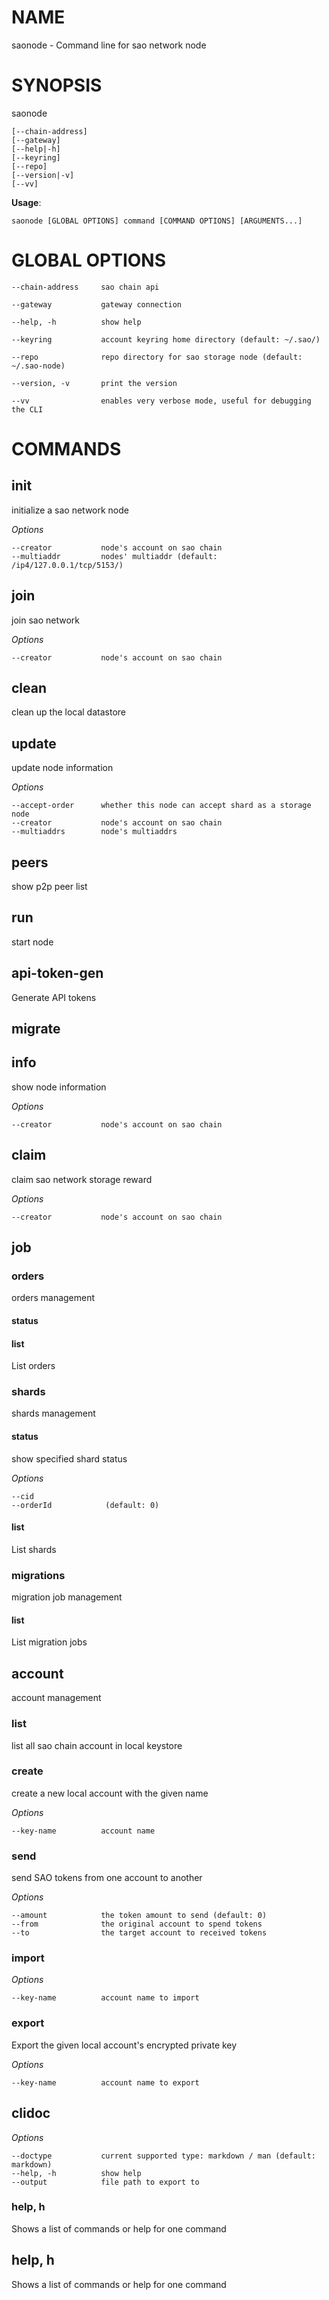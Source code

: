 # NAME

saonode - Command line for sao network node

# SYNOPSIS

saonode

```
[--chain-address]
[--gateway]
[--help|-h]
[--keyring]
[--repo]
[--version|-v]
[--vv]
```

**Usage**:

```
saonode [GLOBAL OPTIONS] command [COMMAND OPTIONS] [ARGUMENTS...]
```

# GLOBAL OPTIONS
```
--chain-address     sao chain api

--gateway           gateway connection

--help, -h          show help

--keyring           account keyring home directory (default: ~/.sao/)

--repo              repo directory for sao storage node (default: ~/.sao-node)

--version, -v       print the version

--vv                enables very verbose mode, useful for debugging the CLI
```
# COMMANDS

## init

initialize a sao network node

_Options_
```
--creator           node's account on sao chain
--multiaddr         nodes' multiaddr (default: /ip4/127.0.0.1/tcp/5153/)
```
## join

join sao network

_Options_
```
--creator           node's account on sao chain
```
## clean

clean up the local datastore

## update

update node information

_Options_
```
--accept-order      whether this node can accept shard as a storage node
--creator           node's account on sao chain
--multiaddrs        node's multiaddrs
```
## peers

show p2p peer list

## run

start node

## api-token-gen

Generate API tokens

## migrate


## info

show node information

_Options_
```
--creator           node's account on sao chain
```
## claim

claim sao network storage reward

_Options_
```
--creator           node's account on sao chain
```
## job


### orders

orders management

#### status


#### list

List orders

### shards

shards management

#### status

show specified shard status

_Options_
```
--cid               
--orderId            (default: 0)
```
#### list

List shards

### migrations

migration job management

#### list

List migration jobs

## account

account management

### list

list all sao chain account in local keystore

### create

create a new local account with the given name

_Options_
```
--key-name          account name
```
### send

send SAO tokens from one account to another

_Options_
```
--amount            the token amount to send (default: 0)
--from              the original account to spend tokens
--to                the target account to received tokens
```
### import


_Options_
```
--key-name          account name to import
```
### export

Export the given local account's encrypted private key

_Options_
```
--key-name          account name to export
```
## clidoc


_Options_
```
--doctype           current supported type: markdown / man (default: markdown)
--help, -h          show help
--output            file path to export to
```
### help, h

Shows a list of commands or help for one command

## help, h

Shows a list of commands or help for one command
